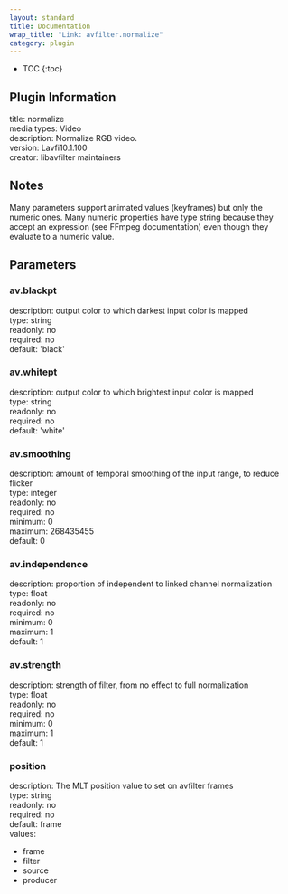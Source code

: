 ```yaml
---
layout: standard
title: Documentation
wrap_title: "Link: avfilter.normalize"
category: plugin
---
```

* TOC
{:toc}

## Plugin Information

title: normalize  
media types:
Video  
description: Normalize RGB video.  
version: Lavfi10.1.100  
creator: libavfilter maintainers  

## Notes

Many parameters support animated values (keyframes) but only the numeric ones. Many numeric properties have type string because they accept an expression (see FFmpeg documentation) even though they evaluate to a numeric value.

## Parameters

### av.blackpt

  
description:
output color to which darkest input color is mapped  
type: string  
readonly: no  
required: no  
default: 'black'  

### av.whitept

  
description:
output color to which brightest input color is mapped  
type: string  
readonly: no  
required: no  
default: 'white'  

### av.smoothing

  
description:
amount of temporal smoothing of the input range, to reduce flicker  
type: integer  
readonly: no  
required: no  
minimum: 0  
maximum: 268435455  
default: 0  

### av.independence

  
description:
proportion of independent to linked channel normalization  
type: float  
readonly: no  
required: no  
minimum: 0  
maximum: 1  
default: 1  

### av.strength

  
description:
strength of filter, from no effect to full normalization  
type: float  
readonly: no  
required: no  
minimum: 0  
maximum: 1  
default: 1  

### position

  
description:
The MLT position value to set on avfilter frames  
type: string  
readonly: no  
required: no  
default: frame  
values:  

* frame
* filter
* source
* producer

